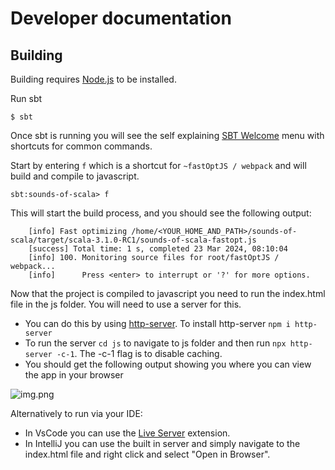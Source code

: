 # Developer documentation


## Building


Building requires [Node.js](https://nodejs.org/en/) to be installed. 

Run sbt

    $ sbt

Once sbt is running you will see the self explaining [SBT Welcome](https://github.com/reibitto/sbt-welcome) menu with shortcuts for common commands. 

Start by entering ```f``` which is a shortcut for ```~fastOptJS / webpack``` and will build and compile to javascript.

    sbt:sounds-of-scala> f

This will start the build process, and you should see the following output:
    
        [info] Fast optimizing /home/<YOUR_HOME_AND_PATH>/sounds-of-scala/target/scala-3.1.0-RC1/sounds-of-scala-fastopt.js
        [success] Total time: 1 s, completed 23 Mar 2024, 08:10:04
        [info] 100. Monitoring source files for root/fastOptJS / webpack...
        [info]      Press <enter> to interrupt or '?' for more options.

Now that the project is compiled to javascript you need to run the index.html file in the js folder. You will need to use a server for this.

- You can do this by using [http-server](https://www.npmjs.com/package/http-server). To install http-server ```npm i http-server``` 
- To run the server ```cd js``` to navigate to js folder and then run ```npx http-server -c-1```. The -c-1 flag is to disable caching.
- You should get the following output showing you where you can view the app in your browser

![img.png](img.png)

Alternatively to run via your IDE:
- In VsCode you can use the [Live Server](https://marketplace.visualstudio.com/items?itemName=ritwickdey.LiveServer) extension.
- In IntelliJ you can use the built in server and simply navigate to the index.html file and right click and select "Open in Browser".
